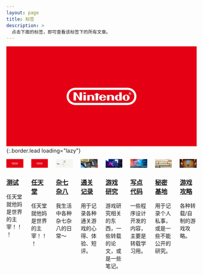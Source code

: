 ```yaml
---
layout: page
title: 标签
description: >
  点击下面的标签，即可查看该标签下的所有文章。
---
```


![](/assets/img/tags/nintendo.jpg){:.border.lead loading="lazy"}

<div class="columns columns-break">

 <div class="column column-1-2">
  <article class="project-card"> 
   <a href="/blog/nintendo/" class="no-hover no-print-link flip-project" tabindex="-1">
    <div class="project-card-img aspect-ratio sixteen-nine"> 
     <img src="/assets/img/tags/nintendo.jpg"/>
    </div></a>
   <h3 class="project-card-title flip-project-title"> <a href="/blog/nintendo/" class="flip-title">测试</a></h3>
   <p class="project-card-text fine" property="disambiguatingDescription"> 任天堂就他妈是世界的主宰！！！</p>
  </article>
 </div>

 <div class="column column-1-2">
  <article class="project-card"> 
   <a href="/blog/nintendo/" class="no-hover no-print-link flip-project" tabindex="-1">
    <div class="project-card-img aspect-ratio sixteen-nine"> 
     <img src="/assets/img/tags/nintendo.jpg"/>
    </div></a>
   <h3 class="project-card-title flip-project-title"> <a href="/blog/nintendo/" class="flip-title">任天堂</a></h3>
   <p class="project-card-text fine" property="disambiguatingDescription"> 任天堂就他妈是世界的主宰！！！</p>
  </article>
 </div>

 <div class="column column-1-2">
  <article class="project-card"> 
   <a href="/blog/daily/" class="no-hover no-print-link flip-project" tabindex="-1">
    <div class="project-card-img aspect-ratio sixteen-nine"> 
     <img src="/assets/img/tags/daily.jpg"/>
    </div></a>
   <h3 class="project-card-title flip-project-title"> <a href="/blog/daily/" class="flip-title">杂七杂八</a></h3>
   <p class="project-card-text fine" property="disambiguatingDescription"> 我生活中各种杂七杂八的日常～</p>
  </article>
 </div>

 <div class="column column-1-2">
  <article class="project-card"> 
   <a href="/blog/gameing-life/" class="no-hover no-print-link flip-project" tabindex="-1">
    <div class="project-card-img aspect-ratio sixteen-nine"> 
     <img src="/assets/img/tags/gameing-life.jpg"/>
    </div></a>
   <h3 class="project-card-title flip-project-title"> <a href="/blog/gameing-life/" class="flip-title">通关记录</a></h3>
   <p class="project-card-text fine" property="disambiguatingDescription"> 用于记录各种通关游戏的心得、体验、短评。</p>
  </article>
 </div>

 <div class="column column-1-2">
  <article class="project-card"> 
   <a href="/blog/game-research/" class="no-hover no-print-link flip-project" tabindex="-1">
    <div class="project-card-img aspect-ratio sixteen-nine"> 
     <img src="/assets/img/tags/game-research.jpg"/>
    </div></a>
   <h3 class="project-card-title flip-project-title"> <a href="/blog/game-research/" class="flip-title">游戏研究</a></h3>
   <p class="project-card-text fine" property="disambiguatingDescription"> 游戏研究相关的东西，一些转载的论文，或是一些笔记。</p>
  </article>
 </div>

 <div class="column column-1-2">
  <article class="project-card"> 
   <a href="/blog/coding/" class="no-hover no-print-link flip-project" tabindex="-1">
    <div class="project-card-img aspect-ratio sixteen-nine"> 
     <img src="/assets/img/tags/coding.jpg"/>
    </div></a>
   <h3 class="project-card-title flip-project-title"> <a href="/blog/coding/" class="flip-title">写点代码</a></h3>
   <p class="project-card-text fine" property="disambiguatingDescription"> 一些程序设计开发的内容，主要是转载学习用。</p>
  </article>
 </div>

 <div class="column column-1-2">
  <article class="project-card"> 
   <a href="/blog/secret/" class="no-hover no-print-link flip-project" tabindex="-1">
    <div class="project-card-img aspect-ratio sixteen-nine"> 
     <img src="/assets/img/tags/secret.jpg"/>
    </div></a>
   <h3 class="project-card-title flip-project-title"> <a href="/blog/secret/" class="flip-title">秘密基地</a></h3>
   <p class="project-card-text fine" property="disambiguatingDescription"> 用于记录个人私事，或是一些不能公开的研究。</p>
  </article>
 </div>

 <div class="column column-1-2">
  <article class="project-card"> 
   <a href="/blog/game-guide/" class="no-hover no-print-link flip-project" tabindex="-1">
    <div class="project-card-img aspect-ratio sixteen-nine"> 
     <img src="/assets/img/tags/game-guide.jpg"/>
    </div></a>
   <h3 class="project-card-title flip-project-title"> <a href="/blog/game-guide/" class="flip-title">游戏攻略</a></h3>
   <p class="project-card-text fine" property="disambiguatingDescription"> 各种转载/自制的游戏攻略。</p>
  </article>
 </div>


</div>
